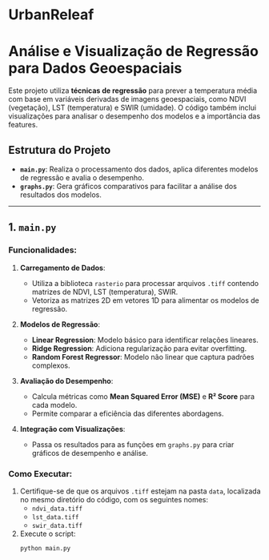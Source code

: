 # UrbanReleaf

# Análise e Visualização de Regressão para Dados Geoespaciais

Este projeto utiliza **técnicas de regressão** para prever a temperatura média com base em variáveis derivadas de imagens geoespaciais, como NDVI (vegetação), LST (temperatura) e SWIR (umidade). O código também inclui visualizações para analisar o desempenho dos modelos e a importância das features.

## Estrutura do Projeto

- **`main.py`**: Realiza o processamento dos dados, aplica diferentes modelos de regressão e avalia o desempenho.
- **`graphs.py`**: Gera gráficos comparativos para facilitar a análise dos resultados dos modelos.

---

## 1. `main.py`

### Funcionalidades:
1. **Carregamento de Dados**:
   - Utiliza a biblioteca `rasterio` para processar arquivos `.tiff` contendo matrizes de NDVI, LST (temperatura), SWIR.
   - Vetoriza as matrizes 2D em vetores 1D para alimentar os modelos de regressão.

2. **Modelos de Regressão**:
   - **Linear Regression**: Modelo básico para identificar relações lineares.
   - **Ridge Regression**: Adiciona regularização para evitar overfitting.
   - **Random Forest Regressor**: Modelo não linear que captura padrões complexos.

3. **Avaliação do Desempenho**:
   - Calcula métricas como **Mean Squared Error (MSE)** e **R² Score** para cada modelo.
   - Permite comparar a eficiência das diferentes abordagens.

4. **Integração com Visualizações**:
   - Passa os resultados para as funções em `graphs.py` para criar gráficos de desempenho e análise.

### Como Executar:
1. Certifique-se de que os arquivos `.tiff` estejam na pasta `data`, localizada no mesmo diretório do código, com os seguintes nomes:
   - `ndvi_data.tiff`
   - `lst_data.tiff`
   - `swir_data.tiff`
2. Execute o script:
   ```bash
   python main.py